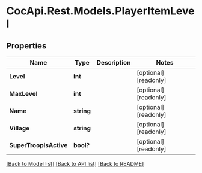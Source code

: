 ﻿# CocApi.Rest.Models.PlayerItemLevel

## Properties

Name | Type | Description | Notes
------------ | ------------- | ------------- | -------------
**Level** | **int** |  | [optional] [readonly] 
**MaxLevel** | **int** |  | [optional] [readonly] 
**Name** | **string** |  | [optional] [readonly] 
**Village** | **string** |  | [optional] [readonly] 
**SuperTroopIsActive** | **bool?** |  | [optional] [readonly] 

[[Back to Model list]](../../README.md#documentation-for-models) [[Back to API list]](../../README.md#documentation-for-api-endpoints) [[Back to README]](../../README.md)

